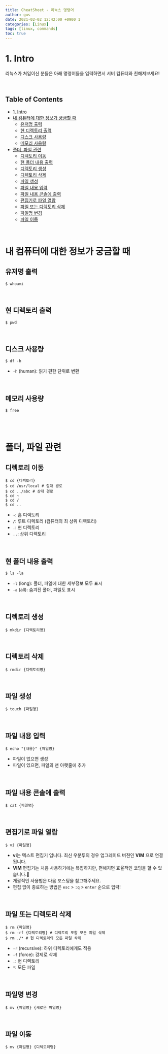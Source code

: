 ```yaml
---
title: CheatSheet - 리눅스 명령어 
author: gus
date: 2021-02-02 12:42:00 +0900 1
categories: [Linux]
tags: [linux, commands]
toc: true
---
```

# 1. Intro

리눅스가 처임이신 분들은 아래 명령어들을 입력하면서 서버 컴퓨터와 친해져보세요!

<br>

<h2>Table of Contents</h2>

- [1. Intro](#1-intro)
- [내 컴퓨터에 대한 정보가 궁금할 때](#내-컴퓨터에-대한-정보가-궁금할-때)
  - [유저명 출력](#유저명-출력)
  - [현 디렉토리 출력](#현-디렉토리-출력)
  - [디스크 사용량](#디스크-사용량)
  - [메모리 사용량](#메모리-사용량)
- [폴더, 파일 관련](#폴더-파일-관련)
  - [디렉토리 이동](#디렉토리-이동)
  - [현 폴더 내용 출력](#현-폴더-내용-출력)
  - [디렉토리 생성](#디렉토리-생성)
  - [디렉토리 삭제](#디렉토리-삭제)
  - [파일 생성](#파일-생성)
  - [파일 내용 입력](#파일-내용-입력)
  - [파일 내용 콘솔에 출력](#파일-내용-콘솔에-출력)
  - [편집기로 파일 열람](#편집기로-파일-열람)
  - [파일 또는 디렉토리 삭제](#파일-또는-디렉토리-삭제)
  - [파일명 변경](#파일명-변경)
  - [파일 이동](#파일-이동)

<br>

# 내 컴퓨터에 대한 정보가 궁금할 때

## 유저명 출력
```console
$ whoami
```

<br>

## 현 디렉토리 출력
```console
$ pwd
```

<br>

## 디스크 사용량
```console
$ df -h
```
- ``-h`` (human): 읽기 편한 단위로 변환

<br>

## 메모리 사용량
```console
$ free
```
<br>
<br>

# 폴더, 파일 관련

## 디렉토리 이동
```console
$ cd {디렉토리}
$ cd /usr/local # 절대 경로
$ cd ../abc # 상대 경로
$ cd ~
$ cd /
$ cd ..
```
- ``~``: 홈 디렉토리
- ``/``: 루트 디렉토리 (컴퓨터의 최 상위 디렉토리)
- ``.``: 현 디렉토리
- ``..``: 상위 디렉토리

<br>

## 현 폴더 내용 출력
```console
$ ls -la
```
- ``-l`` (long): 폴더, 파일에 대한 세부정보 모두 표시
- ``-a`` (all): 숨겨진 폴더, 파일도 표시

<br>

## 디렉토리 생성
```console
$ mkdir {디렉토리명}
```

<br>

## 디렉토리 삭제
```console
$ rmdir {디렉토리명}
```

<br>

## 파일 생성
```console
$ touch {파일명}
```

<br>

## 파일 내용 입력
```console
$ echo "{내용}" {파일명}
```
- 파일이 없으면 생성
- 파일이 있으면, 파일의 맨 아랫줄에 추가

<br>

## 파일 내용 콘솔에 출력
```console
$ cat {파일명}
```

<br>

## 편집기로 파일 열람
```console
$ vi {파일명}
```
- **vi**는 텍스트 편집기 입니다. 최신 우분투의 경우 업그레이드 버젼인 **VIM** 으로 연결됩니다.
- **VIM** 편집기는 처음 사용하기에는 복잡하지만, 편해지면 효율적인 코딩을 할 수 있습니다.🤔
- 개괄적인 사용법은 다음 포스팅을 참고해주세요.
- 편집 없이 종료하는 방법은 ``esc`` > ``:q`` > ``enter`` 순으로 입력!

<br>

## 파일 또는 디렉토리 삭제
```console
$ rm {파일명}
$ rm -rf {디렉토리명} # 디렉토리 포함 모든 파일 삭제
$ rm ./* # 현 디렉토리의 모든 파일 삭제
```
- ``-r`` (recursive): 하위 디렉토리에게도 적용
- ``-f`` (force): 강제로 삭제
- ``.``: 현 디렉토리
- ``*``: 모든 파일

<br>

## 파일명 변경
```console
$ mv {파일명} {새로운 파일명}
```

<br>

## 파일 이동
```console
$ mv {파일명} {디렉토리명}
```

<br>
